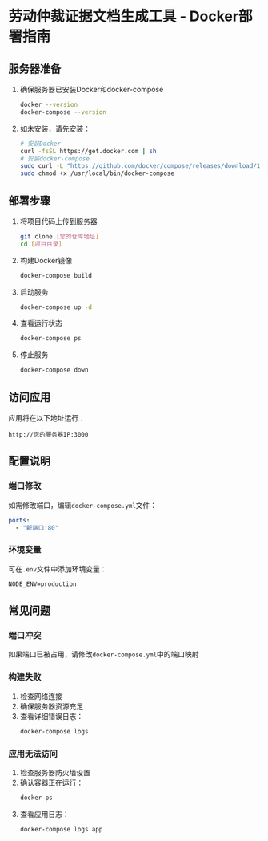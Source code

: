 # 劳动仲裁证据文档生成工具 - Docker部署指南

## 服务器准备
1. 确保服务器已安装Docker和docker-compose
   ```bash
   docker --version
   docker-compose --version
   ```
2. 如未安装，请先安装：
   ```bash
   # 安装Docker
   curl -fsSL https://get.docker.com | sh
   # 安装docker-compose
   sudo curl -L "https://github.com/docker/compose/releases/download/1.29.2/docker-compose-$(uname -s)-$(uname -m)" -o /usr/local/bin/docker-compose
   sudo chmod +x /usr/local/bin/docker-compose
   ```

## 部署步骤

1. 将项目代码上传到服务器
   ```bash
   git clone [您的仓库地址]
   cd [项目目录]
   ```

2. 构建Docker镜像
   ```bash
   docker-compose build
   ```

3. 启动服务
   ```bash
   docker-compose up -d
   ```

4. 查看运行状态
   ```bash
   docker-compose ps
   ```

5. 停止服务
   ```bash
   docker-compose down
   ```

## 访问应用
应用将在以下地址运行：
```
http://您的服务器IP:3000
```

## 配置说明

### 端口修改
如需修改端口，编辑`docker-compose.yml`文件：
```yaml
ports:
  - "新端口:80"
```

### 环境变量
可在`.env`文件中添加环境变量：
```
NODE_ENV=production
```

## 常见问题

### 端口冲突
如果端口已被占用，请修改`docker-compose.yml`中的端口映射

### 构建失败
1. 检查网络连接
2. 确保服务器资源充足
3. 查看详细错误日志：
   ```bash
   docker-compose logs
   ```

### 应用无法访问
1. 检查服务器防火墙设置
2. 确认容器正在运行：
   ```bash
   docker ps
   ```
3. 查看应用日志：
   ```bash
   docker-compose logs app
   ```
